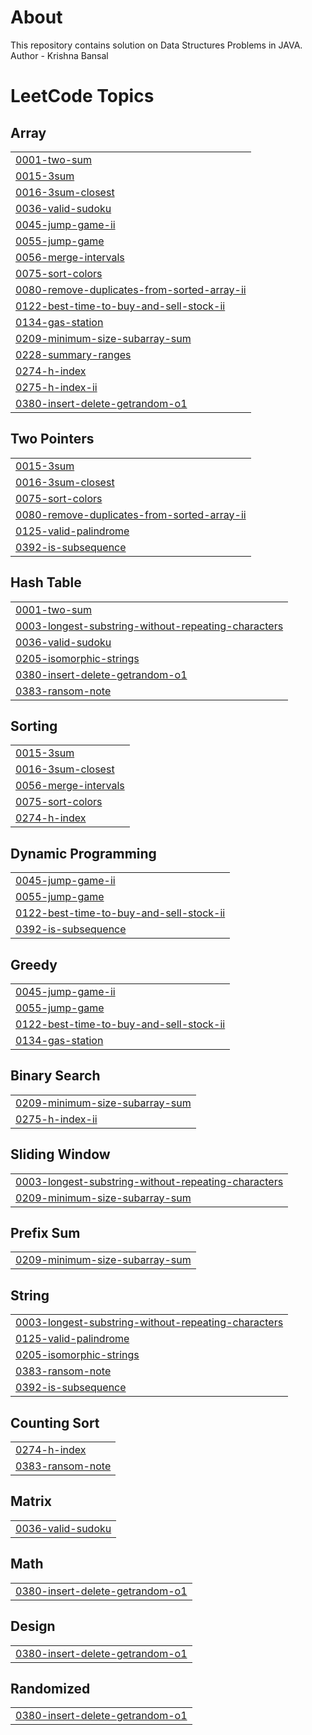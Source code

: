 # About
This repository contains solution on Data Structures Problems in JAVA.
<br>
Author - Krishna Bansal

<!---LeetCode Topics Start-->
# LeetCode Topics
## Array
|  |
| ------- |
| [0001-two-sum](https://github.com/LoopMaster99/DataStructure/tree/master/0001-two-sum) |
| [0015-3sum](https://github.com/LoopMaster99/DataStructure/tree/master/0015-3sum) |
| [0016-3sum-closest](https://github.com/LoopMaster99/DataStructure/tree/master/0016-3sum-closest) |
| [0036-valid-sudoku](https://github.com/LoopMaster99/DataStructure/tree/master/0036-valid-sudoku) |
| [0045-jump-game-ii](https://github.com/LoopMaster99/DataStructure/tree/master/0045-jump-game-ii) |
| [0055-jump-game](https://github.com/LoopMaster99/DataStructure/tree/master/0055-jump-game) |
| [0056-merge-intervals](https://github.com/LoopMaster99/DataStructure/tree/master/0056-merge-intervals) |
| [0075-sort-colors](https://github.com/LoopMaster99/DataStructure/tree/master/0075-sort-colors) |
| [0080-remove-duplicates-from-sorted-array-ii](https://github.com/LoopMaster99/DataStructure/tree/master/0080-remove-duplicates-from-sorted-array-ii) |
| [0122-best-time-to-buy-and-sell-stock-ii](https://github.com/LoopMaster99/DataStructure/tree/master/0122-best-time-to-buy-and-sell-stock-ii) |
| [0134-gas-station](https://github.com/LoopMaster99/DataStructure/tree/master/0134-gas-station) |
| [0209-minimum-size-subarray-sum](https://github.com/LoopMaster99/DataStructure/tree/master/0209-minimum-size-subarray-sum) |
| [0228-summary-ranges](https://github.com/LoopMaster99/DataStructure/tree/master/0228-summary-ranges) |
| [0274-h-index](https://github.com/LoopMaster99/DataStructure/tree/master/0274-h-index) |
| [0275-h-index-ii](https://github.com/LoopMaster99/DataStructure/tree/master/0275-h-index-ii) |
| [0380-insert-delete-getrandom-o1](https://github.com/LoopMaster99/DataStructure/tree/master/0380-insert-delete-getrandom-o1) |
## Two Pointers
|  |
| ------- |
| [0015-3sum](https://github.com/LoopMaster99/DataStructure/tree/master/0015-3sum) |
| [0016-3sum-closest](https://github.com/LoopMaster99/DataStructure/tree/master/0016-3sum-closest) |
| [0075-sort-colors](https://github.com/LoopMaster99/DataStructure/tree/master/0075-sort-colors) |
| [0080-remove-duplicates-from-sorted-array-ii](https://github.com/LoopMaster99/DataStructure/tree/master/0080-remove-duplicates-from-sorted-array-ii) |
| [0125-valid-palindrome](https://github.com/LoopMaster99/DataStructure/tree/master/0125-valid-palindrome) |
| [0392-is-subsequence](https://github.com/LoopMaster99/DataStructure/tree/master/0392-is-subsequence) |
## Hash Table
|  |
| ------- |
| [0001-two-sum](https://github.com/LoopMaster99/DataStructure/tree/master/0001-two-sum) |
| [0003-longest-substring-without-repeating-characters](https://github.com/LoopMaster99/DataStructure/tree/master/0003-longest-substring-without-repeating-characters) |
| [0036-valid-sudoku](https://github.com/LoopMaster99/DataStructure/tree/master/0036-valid-sudoku) |
| [0205-isomorphic-strings](https://github.com/LoopMaster99/DataStructure/tree/master/0205-isomorphic-strings) |
| [0380-insert-delete-getrandom-o1](https://github.com/LoopMaster99/DataStructure/tree/master/0380-insert-delete-getrandom-o1) |
| [0383-ransom-note](https://github.com/LoopMaster99/DataStructure/tree/master/0383-ransom-note) |
## Sorting
|  |
| ------- |
| [0015-3sum](https://github.com/LoopMaster99/DataStructure/tree/master/0015-3sum) |
| [0016-3sum-closest](https://github.com/LoopMaster99/DataStructure/tree/master/0016-3sum-closest) |
| [0056-merge-intervals](https://github.com/LoopMaster99/DataStructure/tree/master/0056-merge-intervals) |
| [0075-sort-colors](https://github.com/LoopMaster99/DataStructure/tree/master/0075-sort-colors) |
| [0274-h-index](https://github.com/LoopMaster99/DataStructure/tree/master/0274-h-index) |
## Dynamic Programming
|  |
| ------- |
| [0045-jump-game-ii](https://github.com/LoopMaster99/DataStructure/tree/master/0045-jump-game-ii) |
| [0055-jump-game](https://github.com/LoopMaster99/DataStructure/tree/master/0055-jump-game) |
| [0122-best-time-to-buy-and-sell-stock-ii](https://github.com/LoopMaster99/DataStructure/tree/master/0122-best-time-to-buy-and-sell-stock-ii) |
| [0392-is-subsequence](https://github.com/LoopMaster99/DataStructure/tree/master/0392-is-subsequence) |
## Greedy
|  |
| ------- |
| [0045-jump-game-ii](https://github.com/LoopMaster99/DataStructure/tree/master/0045-jump-game-ii) |
| [0055-jump-game](https://github.com/LoopMaster99/DataStructure/tree/master/0055-jump-game) |
| [0122-best-time-to-buy-and-sell-stock-ii](https://github.com/LoopMaster99/DataStructure/tree/master/0122-best-time-to-buy-and-sell-stock-ii) |
| [0134-gas-station](https://github.com/LoopMaster99/DataStructure/tree/master/0134-gas-station) |
## Binary Search
|  |
| ------- |
| [0209-minimum-size-subarray-sum](https://github.com/LoopMaster99/DataStructure/tree/master/0209-minimum-size-subarray-sum) |
| [0275-h-index-ii](https://github.com/LoopMaster99/DataStructure/tree/master/0275-h-index-ii) |
## Sliding Window
|  |
| ------- |
| [0003-longest-substring-without-repeating-characters](https://github.com/LoopMaster99/DataStructure/tree/master/0003-longest-substring-without-repeating-characters) |
| [0209-minimum-size-subarray-sum](https://github.com/LoopMaster99/DataStructure/tree/master/0209-minimum-size-subarray-sum) |
## Prefix Sum
|  |
| ------- |
| [0209-minimum-size-subarray-sum](https://github.com/LoopMaster99/DataStructure/tree/master/0209-minimum-size-subarray-sum) |
## String
|  |
| ------- |
| [0003-longest-substring-without-repeating-characters](https://github.com/LoopMaster99/DataStructure/tree/master/0003-longest-substring-without-repeating-characters) |
| [0125-valid-palindrome](https://github.com/LoopMaster99/DataStructure/tree/master/0125-valid-palindrome) |
| [0205-isomorphic-strings](https://github.com/LoopMaster99/DataStructure/tree/master/0205-isomorphic-strings) |
| [0383-ransom-note](https://github.com/LoopMaster99/DataStructure/tree/master/0383-ransom-note) |
| [0392-is-subsequence](https://github.com/LoopMaster99/DataStructure/tree/master/0392-is-subsequence) |
## Counting Sort
|  |
| ------- |
| [0274-h-index](https://github.com/LoopMaster99/DataStructure/tree/master/0274-h-index) |
| [0383-ransom-note](https://github.com/LoopMaster99/DataStructure/tree/master/0383-ransom-note) |
## Matrix
|  |
| ------- |
| [0036-valid-sudoku](https://github.com/LoopMaster99/DataStructure/tree/master/0036-valid-sudoku) |
## Math
|  |
| ------- |
| [0380-insert-delete-getrandom-o1](https://github.com/LoopMaster99/DataStructure/tree/master/0380-insert-delete-getrandom-o1) |
## Design
|  |
| ------- |
| [0380-insert-delete-getrandom-o1](https://github.com/LoopMaster99/DataStructure/tree/master/0380-insert-delete-getrandom-o1) |
## Randomized
|  |
| ------- |
| [0380-insert-delete-getrandom-o1](https://github.com/LoopMaster99/DataStructure/tree/master/0380-insert-delete-getrandom-o1) |
<!---LeetCode Topics End-->